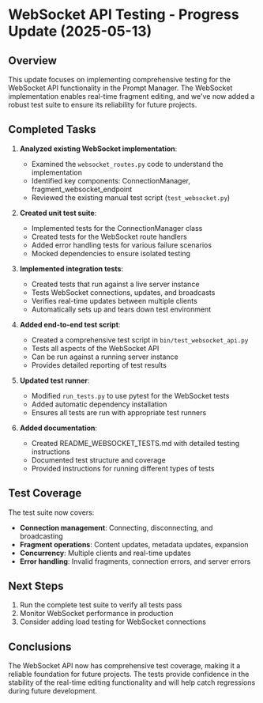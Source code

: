 # WebSocket API Testing - Progress Update (2025-05-13)

## Overview

This update focuses on implementing comprehensive testing for the WebSocket API functionality in the Prompt Manager. The WebSocket implementation enables real-time fragment editing, and we've now added a robust test suite to ensure its reliability for future projects.

## Completed Tasks

1. **Analyzed existing WebSocket implementation**:
   - Examined the `websocket_routes.py` code to understand the implementation
   - Identified key components: ConnectionManager, fragment_websocket_endpoint
   - Reviewed the existing manual test script (`test_websocket.py`)

2. **Created unit test suite**:
   - Implemented tests for the ConnectionManager class
   - Created tests for the WebSocket route handlers
   - Added error handling tests for various failure scenarios
   - Mocked dependencies to ensure isolated testing

3. **Implemented integration tests**:
   - Created tests that run against a live server instance
   - Tests WebSocket connections, updates, and broadcasts
   - Verifies real-time updates between multiple clients
   - Automatically sets up and tears down test environment

4. **Added end-to-end test script**:
   - Created a comprehensive test script in `bin/test_websocket_api.py`
   - Tests all aspects of the WebSocket API
   - Can be run against a running server instance
   - Provides detailed reporting of test results

5. **Updated test runner**:
   - Modified `run_tests.py` to use pytest for the WebSocket tests
   - Added automatic dependency installation
   - Ensures all tests are run with appropriate test runners

6. **Added documentation**:
   - Created README_WEBSOCKET_TESTS.md with detailed testing instructions
   - Documented test structure and coverage
   - Provided instructions for running different types of tests

## Test Coverage

The test suite now covers:

- **Connection management**: Connecting, disconnecting, and broadcasting
- **Fragment operations**: Content updates, metadata updates, expansion
- **Concurrency**: Multiple clients and real-time updates
- **Error handling**: Invalid fragments, connection errors, and server errors

## Next Steps

1. Run the complete test suite to verify all tests pass
2. Monitor WebSocket performance in production
3. Consider adding load testing for WebSocket connections

## Conclusions

The WebSocket API now has comprehensive test coverage, making it a reliable foundation for future projects. The tests provide confidence in the stability of the real-time editing functionality and will help catch regressions during future development.
